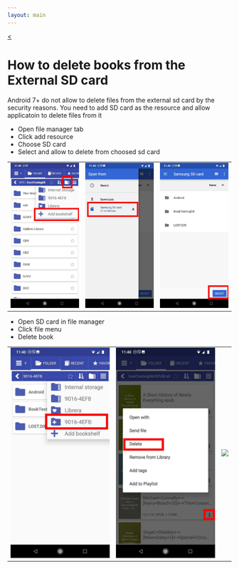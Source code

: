 ```yaml
---
layout: main
---
```

[<](/wiki/faq)

# How to delete books from the External SD card

Android 7+ do not allow to delete files from the external sd card by the 
security reasons.
You need to add SD card as the resource and allow applicatoin to delete files from it

* Open file manager tab
* Click add resource
* Choose SD card
* Select and allow to delete from choosed sd card

||||
|-|-|-|
|![](1.jpg)|![](2.jpg)|![](3.jpg)|

* Open SD card in file manager
* Click file menu
* Delete book

||||
|-|-|-|
|![](4.jpg)|![](5.jpg)|![](6.jpg)|
